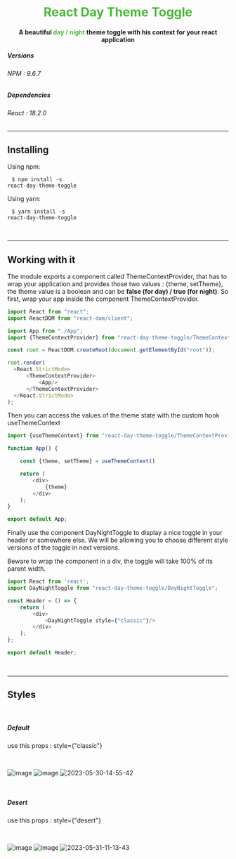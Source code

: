 <h1 style="text-align: center; color: #48bb37">React Day Theme Toggle</h1>

<h4 style="text-align: center">A beautiful <span style="color: #48bb37">day / night</span> theme toggle with his context for your react application</h4>

<h5>Versions</h5>
<h6>NPM : 9.6.7</h6>

<h5>Dependencies</h5>
<h6>React : 18.2.0</h6>

<hr>

<h2>Installing</h2>
Using npm:

<code style="padding: 10px;">$ npm install -s react-day-theme-toggle</code>

Using yarn:

<code style="padding: 10px;">$ yarn install -s react-day-theme-toggle</code>

<br/>
<hr>

<h2>Working with it</h2>

<p>The module exports a component called ThemeContextProvider, that has to wrap your application and provides those two values : {theme, setTheme}, the theme value is a boolean and can be <span style="font-weight: bold">false (for day) / true (for night)</span>.
So first, wrap your app inside the component ThemeContextProvider.
</p>

```js
import React from "react";
import ReactDOM from "react-dom/client";

import App from "./App";
import {ThemeContextProvider} from "react-day-theme-toggle/ThemeContextProvider";

const root = ReactDOM.createRoot(document.getElementById("root"));

root.render(
  <React.StrictMode>
      <ThemeContextProvider>
          <App/>
      </ThemeContextProvider>
  </React.StrictMode>
);
```

<p>Then you can access the values of the theme state with the custom hook useThemeContext</p>

```js
import {useThemeContext} from "react-day-theme-toggle/ThemeContextProvider";

function App() {

    const {theme, setTheme} = useThemeContext()

    return (
        <div>
            {theme}
        </div>
    );
}

export default App;
```

Finally use the component DayNightToggle to display a nice toggle in your header or somewhere else.
We will be allowing you to choose different style versions of the toggle in next versions.

Beware to wrap the component in a div, the toggle will take 100% of its parent width.

```js
import React from 'react';
import DayNightToggle from "react-day-theme-toggle/DayNightToggle";

const Header = () => {
    return (
        <div>
            <DayNightToggle style={"classic"}/>
        </div>
    );
};

export default Header;
```

<br/>

<hr>

<h2>Styles</h2>
<br/>

<h5>Default</h5>
<p>use this props : style={"classic"}</p>
<br/>

![image](https://github.com/LFaugeron/react-day-theme-toggle/assets/124144103/95939653-ea3b-4239-9b35-f24123c12348)
![image](https://github.com/LFaugeron/react-day-theme-toggle/assets/124144103/9d00bed2-a499-46e4-8f83-bc5ea3bdeaba)
![2023-05-30-14-55-42](https://github.com/LFaugeron/react-day-theme-toggle/assets/124144103/6af5784d-f2b4-40a7-add4-ed9405102a28)

<br/>
<h5>Desert</h5>
<p>use this props : style={"desert"}</p>
<br/>

![image](https://github.com/LFaugeron/react-day-theme-toggle/assets/124144103/003b4cfd-52e6-455f-86c6-54d9c808f5b8)
![image](https://github.com/LFaugeron/react-day-theme-toggle/assets/124144103/c0a0adda-9a6d-46b4-8cc8-4c03dc9c0a4e)
![2023-05-31-11-13-43](https://github.com/LFaugeron/react-day-theme-toggle/assets/124144103/2215cd96-2bc3-4845-957e-d40d77951555)
